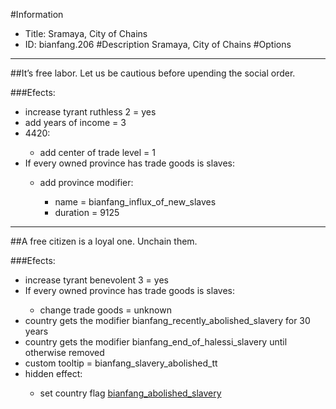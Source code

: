 #Information
 - Title: Sramaya, City of Chains
 - ID: bianfang.206
#Description
Sramaya, City of Chains
#Options

___
##It’s free labor. Let us be cautious before upending the social order.

###Efects:<ul><li>increase tyrant ruthless 2 = yes</li><li>add years of income = 3</li><li>4420:</li><ul><li>add center of trade level = 1</li></ul><li>If every owned province has trade goods is slaves:</li><ul><li>add province modifier:</li><ul><li>name = bianfang_influx_of_new_slaves</li><li>duration = 9125</li></ul></ul></ul>

___
##A free citizen is a loyal one. Unchain them.

###Efects:<ul><li>increase tyrant benevolent 3 = yes</li><li>If every owned province has trade goods is slaves:</li><ul><li>change trade goods = unknown</li></ul><li>country gets the modifier bianfang_recently_abolished_slavery for 30 years</li><li>country gets the modifier bianfang_end_of_halessi_slavery until otherwise removed</li><li>custom tooltip = bianfang_slavery_abolished_tt</li><li>hidden effect:</li><ul><li>set country flag [bianfang_abolished_slavery](../flags/bianfang_abolished_slavery.md)</li></ul></ul>
